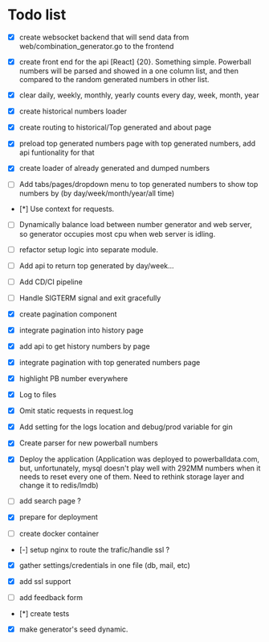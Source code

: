 # Todo list

- [x] create websocket backend that will send data from web/combination_generator.go to the frontend

- [x] create front end for the api [React] {20}. Something simple. Powerball numbers will be parsed and showed in a one column list, and then compared to the random generated numbers in other list.

- [x] clear daily, weekly, monthly, yearly counts every day, week, month, year

- [x] create historical numbers loader

- [x] create routing to historical/Top generated and about page 

- [x] preload top generated numbers page with top generated numbers, add api funtionality for that

- [x] create loader of already generated and dumped numbers

- [ ] Add tabs/pages/dropdown menu to top generated numbers to show top numbers by (by day/week/month/year/all time)

- [*] Use context for requests.

- [ ] Dynamically balance load between number generator and web server, so generator occupies most cpu when web server is idling.  

- [ ] refactor setup logic into separate module. 

- [ ] Add api to return top generated by day/week...

- [ ] Add CD/CI pipeline

- [ ] Handle SIGTERM signal and exit gracefully 

- [x] create pagination component

- [x] integrate pagination into history page

- [x] add api to get history numbers by page

- [x] integrate pagination with top generated numbers page

- [x] highlight PB number everywhere

- [x] Log to files

- [x] Omit static requests in request.log

- [x] Add setting for the logs location and debug/prod variable for gin

- [x] Create parser for new powerball numbers

- [x] Deploy the application (Application was deployed to powerballdata.com, but, unfortunately, mysql doesn't play well with 292MM numbers when it needs to reset every one of them. Need to rethink storage layer and change it to redis/lmdb)


- [ ] add search page ?

- [x] prepare for deployment 

- [ ] create docker container

- [-] setup nginx to route the trafic/handle ssl ?

- [x] gather settings/credentials in one file (db, mail, etc)

- [x] add ssl support 

- [ ] add feedback form

- [*] create tests  

- [x] make generator's seed dynamic. 
